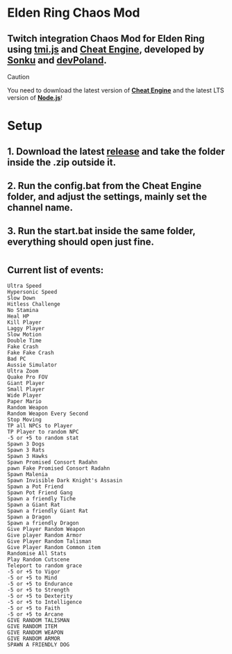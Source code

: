 # **Elden Ring Chaos Mod**
## Twitch integration Chaos Mod for Elden Ring using [tmi.js](https://tmijs.com/) and [Cheat Engine](https://www.cheatengine.org/), developed by [**Sonku**](https://twitch.tv/sonku___) and [**devPoland**](https://twitch.tv/devpoland).

> [!CAUTION]
> You need to download the latest version of [**Cheat Engine**](https://www.cheatengine.org/downloads.php) and the latest LTS version of [**Node.js**](https://nodejs.org)!
#
# **Setup**
## 1. Download the latest [**release**](https://github.com/devPoland/EldenRingChaosMod/releases) and take the folder inside the .zip outside it.
## 2. Run the **config.bat** from the **Cheat Engine** folder, and adjust the settings, mainly set the channel name.
## 3. Run the **start.bat** inside the same folder, everything should open just fine.
#
## **Current list of events**:
```
Ultra Speed
Hypersonic Speed
Slow Down
Hitless Challenge
No Stamina
Heal HP
Kill Player
Laggy Player
Slow Motion
Double Time
Fake Crash
Fake Fake Crash
Bad PC
Aussie Simulator
Ultra Zoom
Quake Pro FOV
Giant Player
Small Player
Wide Player
Paper Mario
Random Weapon
Random Weapon Every Second
Stop Moving
TP all NPCs to Player
TP Player to random NPC
-5 or +5 to random stat
Spawn 3 Dogs
Spawn 3 Rats
Spawn 3 Hawks
Spawn Promised Consort Radahn
pawn Fake Promised Consort Radahn
Spawn Malenia
Spawn Invisible Dark Knight's Assasin
Spawn a Pot Friend
Spawn Pot Friend Gang
Spawn a friendly Tiche
Spawn a Giant Rat
Spawn a friendly Giant Rat
Spawn a Dragon
Spawn a friendly Dragon
Give Player Random Weapon
Give player Random Armor
Give Player Random Talisman 
Give Player Random Common item
Randomise All Stats
Play Random Cutscene
Teleport to random grace
-5 or +5 to Vigor
-5 or +5 to Mind
-5 or +5 to Endurance
-5 or +5 to Strength
-5 or +5 to Dexterity
-5 or +5 to Intelligence
-5 or +5 to Faith
-5 or +5 to Arcane
GIVE RANDOM TALISMAN
GIVE RANDOM ITEM
GIVE RANDOM WEAPON
GIVE RANDOM ARMOR
SPAWN A FRIENDLY DOG
```